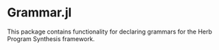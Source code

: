 # Grammar.jl

This package contains functionality for declaring grammars for the Herb Program Synthesis framework.

